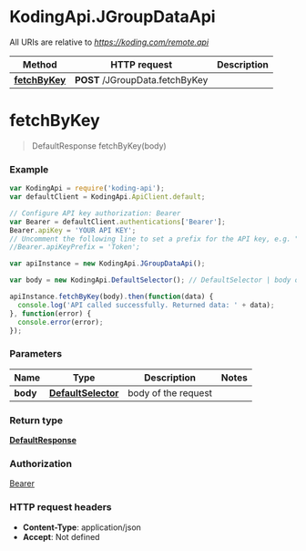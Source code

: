 # KodingApi.JGroupDataApi

All URIs are relative to *https://koding.com/remote.api*

Method | HTTP request | Description
------------- | ------------- | -------------
[**fetchByKey**](JGroupDataApi.md#fetchByKey) | **POST** /JGroupData.fetchByKey | 


<a name="fetchByKey"></a>
# **fetchByKey**
> DefaultResponse fetchByKey(body)





### Example
```javascript
var KodingApi = require('koding-api');
var defaultClient = KodingApi.ApiClient.default;

// Configure API key authorization: Bearer
var Bearer = defaultClient.authentications['Bearer'];
Bearer.apiKey = 'YOUR API KEY';
// Uncomment the following line to set a prefix for the API key, e.g. "Token" (defaults to null)
//Bearer.apiKeyPrefix = 'Token';

var apiInstance = new KodingApi.JGroupDataApi();

var body = new KodingApi.DefaultSelector(); // DefaultSelector | body of the request

apiInstance.fetchByKey(body).then(function(data) {
  console.log('API called successfully. Returned data: ' + data);
}, function(error) {
  console.error(error);
});

```

### Parameters

Name | Type | Description  | Notes
------------- | ------------- | ------------- | -------------
 **body** | [**DefaultSelector**](DefaultSelector.md)| body of the request | 

### Return type

[**DefaultResponse**](DefaultResponse.md)

### Authorization

[Bearer](../README.md#Bearer)

### HTTP request headers

 - **Content-Type**: application/json
 - **Accept**: Not defined

